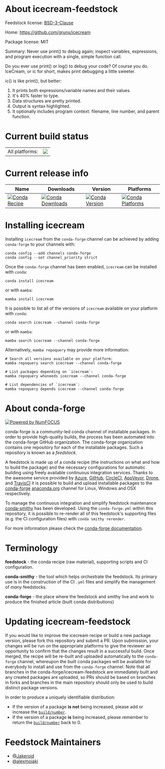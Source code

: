 About icecream-feedstock
========================

Feedstock license: [BSD-3-Clause](https://github.com/conda-forge/icecream-feedstock/blob/main/LICENSE.txt)

Home: https://github.com/gruns/icecream

Package license: MIT

Summary: Never use print() to debug again; inspect variables, expressions,
and program execution with a single, simple function call.


Do you ever use print() or log() to debug your code? Of course you do.
IceCream, or ic for short, makes print debugging a little sweeter.

ic() is like print(), but better:

1. It prints both expressions/variable names and their values.
2. It's 40% faster to type.
3. Data structures are pretty printed.
4. Output is syntax highlighted.
5. It optionally includes program context: filename, line number, and parent function.


Current build status
====================


<table><tr><td>All platforms:</td>
    <td>
      <a href="https://dev.azure.com/conda-forge/feedstock-builds/_build/latest?definitionId=12365&branchName=main">
        <img src="https://dev.azure.com/conda-forge/feedstock-builds/_apis/build/status/icecream-feedstock?branchName=main">
      </a>
    </td>
  </tr>
</table>

Current release info
====================

| Name | Downloads | Version | Platforms |
| --- | --- | --- | --- |
| [![Conda Recipe](https://img.shields.io/badge/recipe-icecream-green.svg)](https://anaconda.org/conda-forge/icecream) | [![Conda Downloads](https://img.shields.io/conda/dn/conda-forge/icecream.svg)](https://anaconda.org/conda-forge/icecream) | [![Conda Version](https://img.shields.io/conda/vn/conda-forge/icecream.svg)](https://anaconda.org/conda-forge/icecream) | [![Conda Platforms](https://img.shields.io/conda/pn/conda-forge/icecream.svg)](https://anaconda.org/conda-forge/icecream) |

Installing icecream
===================

Installing `icecream` from the `conda-forge` channel can be achieved by adding `conda-forge` to your channels with:

```
conda config --add channels conda-forge
conda config --set channel_priority strict
```

Once the `conda-forge` channel has been enabled, `icecream` can be installed with `conda`:

```
conda install icecream
```

or with `mamba`:

```
mamba install icecream
```

It is possible to list all of the versions of `icecream` available on your platform with `conda`:

```
conda search icecream --channel conda-forge
```

or with `mamba`:

```
mamba search icecream --channel conda-forge
```

Alternatively, `mamba repoquery` may provide more information:

```
# Search all versions available on your platform:
mamba repoquery search icecream --channel conda-forge

# List packages depending on `icecream`:
mamba repoquery whoneeds icecream --channel conda-forge

# List dependencies of `icecream`:
mamba repoquery depends icecream --channel conda-forge
```


About conda-forge
=================

[![Powered by
NumFOCUS](https://img.shields.io/badge/powered%20by-NumFOCUS-orange.svg?style=flat&colorA=E1523D&colorB=007D8A)](https://numfocus.org)

conda-forge is a community-led conda channel of installable packages.
In order to provide high-quality builds, the process has been automated into the
conda-forge GitHub organization. The conda-forge organization contains one repository
for each of the installable packages. Such a repository is known as a *feedstock*.

A feedstock is made up of a conda recipe (the instructions on what and how to build
the package) and the necessary configurations for automatic building using freely
available continuous integration services. Thanks to the awesome service provided by
[Azure](https://azure.microsoft.com/en-us/services/devops/), [GitHub](https://github.com/),
[CircleCI](https://circleci.com/), [AppVeyor](https://www.appveyor.com/),
[Drone](https://cloud.drone.io/welcome), and [TravisCI](https://travis-ci.com/)
it is possible to build and upload installable packages to the
[conda-forge](https://anaconda.org/conda-forge) [anaconda.org](https://anaconda.org/)
channel for Linux, Windows and OSX respectively.

To manage the continuous integration and simplify feedstock maintenance
[conda-smithy](https://github.com/conda-forge/conda-smithy) has been developed.
Using the ``conda-forge.yml`` within this repository, it is possible to re-render all of
this feedstock's supporting files (e.g. the CI configuration files) with ``conda smithy rerender``.

For more information please check the [conda-forge documentation](https://conda-forge.org/docs/).

Terminology
===========

**feedstock** - the conda recipe (raw material), supporting scripts and CI configuration.

**conda-smithy** - the tool which helps orchestrate the feedstock.
                   Its primary use is in the construction of the CI ``.yml`` files
                   and simplify the management of *many* feedstocks.

**conda-forge** - the place where the feedstock and smithy live and work to
                  produce the finished article (built conda distributions)


Updating icecream-feedstock
===========================

If you would like to improve the icecream recipe or build a new
package version, please fork this repository and submit a PR. Upon submission,
your changes will be run on the appropriate platforms to give the reviewer an
opportunity to confirm that the changes result in a successful build. Once
merged, the recipe will be re-built and uploaded automatically to the
`conda-forge` channel, whereupon the built conda packages will be available for
everybody to install and use from the `conda-forge` channel.
Note that all branches in the conda-forge/icecream-feedstock are
immediately built and any created packages are uploaded, so PRs should be based
on branches in forks and branches in the main repository should only be used to
build distinct package versions.

In order to produce a uniquely identifiable distribution:
 * If the version of a package **is not** being increased, please add or increase
   the [``build/number``](https://docs.conda.io/projects/conda-build/en/latest/resources/define-metadata.html#build-number-and-string).
 * If the version of a package **is** being increased, please remember to return
   the [``build/number``](https://docs.conda.io/projects/conda-build/en/latest/resources/define-metadata.html#build-number-and-string)
   back to 0.

Feedstock Maintainers
=====================

* [@Jakeroid](https://github.com/Jakeroid/)
* [@alexmojaki](https://github.com/alexmojaki/)

